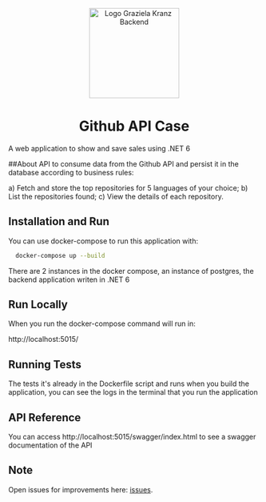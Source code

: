 <p align="center">
  <img src="logo.png" alt="Logo Graziela Kranz Backend" width="180">
</p>

<h1 align="center">Github API Case</h1>

A web application to show and save sales using .NET 6

##About
API to consume data from the Github API and persist it in the database according to business rules:

a) Fetch and store the top repositories for 5 languages of your choice;
b) List the repositories found;
c) View the details of each repository.

## Installation and Run

You can use docker-compose to run this application with:

```bash
  docker-compose up --build
```
There are 2 instances in the docker compose, an instance of postgres, 
the backend application writen in .NET 6

## Run Locally
When you run the docker-compose command will run in:

http://localhost:5015/

## Running Tests
The tests it's already in the Dockerfile script and runs when you build the application, you can see the logs in the terminal that you run the application

## API Reference
You can access http://localhost:5015/swagger/index.html 
to see a swagger documentation of the API

## Note
Open issues for improvements here: [issues](https://github.com/gmkranz/btg-it-price-backend-challenge/issues). 


